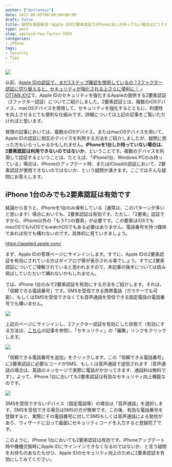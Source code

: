 ```yaml
---
author: ["@ottanxyz"]
date: 2017-06-05T00:00:00+00:00
draft: false
title: 疑問を徹底解消！Apple IDの2要素認証でiPhone1台しか持ってない場合はどうするの？
type: post
slug: appleid-two-factor-5929
categories:
- iPhone
tags:
- Security
- Tips
---
```


![](/uploads/2017/06/170605-5934b3a6223c5.jpg)

以前、[Apple IDの認証で、まだ2ステップ確認を使用しているの？2ファクター認証に切り替えると、セキュリティが強化される上さらに便利に！ – OTTAN.XYZ](/posts/2016/12/apple-id-two-factor-authentication-5362/)で、Apple IDのセキュリティを強化するAppleの提供する2要素認証（2ファクター認証）についてご紹介しました。2要素認証とは、複数のiOSデバイス、macOSデバイスを使用して、セキュリティを強化するとともに、利便性を向上させるとても便利な仕組みです。詳細については上記の記事をご覧いただければと思います。

冒頭の記事においては、複数のiOSデバイス、またはmacOSデバイスを用いて、Apple IDの認証に相互のデバイスを利用する方法をご紹介しましたが、疑問に思った方もいらっしゃるかもしれません。**iPhoneを1台しか持っていない場合は、2要素認証は利用できないのではないか**、ということです。複数のデバイスを利用して認証するということは、たとえば、「iPhone1台、Windows PCのみ持っている」場合は、iPhoneのアップデート時、またはiCloudの認証において、2要素認証が使用できないのではないか、という疑問が湧きます。ここではそんな疑問にお答えします。

## iPhone 1台のみでも2要素認証は有効です

結論から言うと、iPhoneを1台のみ保有している（通常は、このパターンが多いと思います）場合においても、2要素認証は有効です。ただし、「2要素」認証ですから、iPhone以外の「もう1つの要素」が必要です。この要素はiOSでもmacOSでもtvOSでもwatchOSでもある必要はありません。電話番号を持つ媒体であれば何でも構わないのです。具体的に見ていきましょう。

<https://appleid.apple.com/>

まず、Apple IDの管理ページにサインインします。すでに、Apple IDの2要素認証を有効にされている方はダイアログ等が表示される事でしょう。すでに2要素認証についてご理解されていると思われますので、本記事の後半については読み飛ばしていただいて構わないかもしれません。

では、iPhone 1台のみで2要素認証を有効にする方法をご紹介します。それは、「信頼できる電話番号」です。SMSを受信できる携帯電話（ガラケーでも可能）、もしくはSMSを受信できなくても音声通話を受信できる固定電話の電話番号でも構いません。

![](/uploads/2017/06/170605-5934b8a0679da.png)

上記のページにサインインし、2ファクター認証を有効にした状態で（有効にする方法は、[こちら](/posts/2016/12/apple-id-two-factor-authentication-5362/)の記事を参照）、「セキュリティ」の「編集」リンクをクリックします。

![](/uploads/2017/06/170605-5934b93e6faca.png)

「信頼できる電話番号を追加」をクリックします。この「信頼できる電話番号」に2要素認証に必要なコードがSMS、もしくは音声通話で送信されます（音声通話の場合は、英語のメッセージで実際に電話がかかってきます、通話料は無料です）。よって、iPhone 1台においても2要素認証は有効なセキュリティ向上機能なのです。

![](/uploads/2017/06/170605-5934ba0088721.png)

SMSを受信できないデバイス（固定電話等）の場合は「音声通話」を選択します。SMSを受信できる場合はSMSの方が簡単です。この後、有効な電話番号を登録すると、実際にその電話番号に対してSMSもしくは音声通話による発信があり、ウィザードに沿って画面にセキュリティコードを入力すると登録完了です。

このように、iPhone 1台においても2要素認証は有効です。iPhoneアップデート時や機種交換時にApple IDにサインインできなくなるのではないか、と言う疑問をお持ちのあなたもぜひ、Apple IDのセキュリティ向上のために2要素認証を有効にしてみてください。
